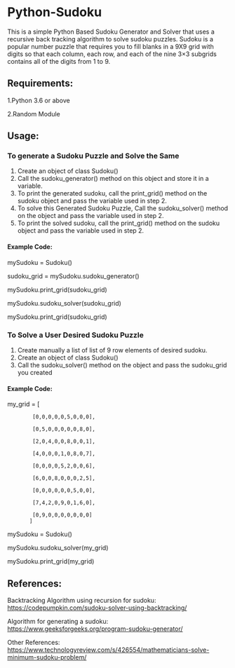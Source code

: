 # Python-Sudoku
This is a simple Python Based Sudoku Generator and Solver that uses a recursive back tracking algorithm to solve sudoku puzzles.
Sudoku is a popular number puzzle that requires you to fill blanks in a 9X9 grid with digits so that each column, each row, and each of the nine 3×3 subgrids contains all of the digits from 1 to 9.
## Requirements:
1.Python 3.6 or above

2.Random Module

## Usage:
### To generate a Sudoku Puzzle and Solve the Same
1. Create an object of class Sudoku() 
2. Call the sudoku_generator() method on this object and store it in a variable.
3. To print the generated sudoku, call the print_grid() method 
   on the sudoku object and pass the variable used in step 2.
4. To solve this Generated Sudoku Puzzle, Call the sudoku_solver() method
   on the object and pass the variable used in step 2.
5. To print the solved sudoku, call the print_grid() method 
   on the sudoku object and pass the variable used in step 2.  
   
#### Example Code:
mySudoku = Sudoku()

sudoku_grid = mySudoku.sudoku_generator()

mySudoku.print_grid(sudoku_grid)

mySudoku.sudoku_solver(sudoku_grid)

mySudoku.print_grid(sudoku_grid)
   
### To Solve a User Desired Sudoku Puzzle
1. Create manually a list of list of 9 row elements of desired sudoku.
2. Create an object of class Sudoku()
3. Call the sudoku_solver() method on the object and pass the sudoku_grid you created

#### Example Code:
my_grid = [

            [0,0,0,0,0,5,0,0,0],

            [0,5,0,0,0,0,0,8,0],
            
            [2,0,4,0,0,8,0,0,1],
            
            [4,0,0,0,1,0,8,0,7],
            
            [0,0,0,0,5,2,0,0,6],
            
            [6,0,0,8,0,0,0,2,5],
            
            [0,0,0,0,0,0,5,0,0],
            
            [7,4,2,0,9,0,1,6,0],
            
            [0,9,0,0,0,0,0,0,0]
           ]
            
            
mySudoku = Sudoku()

mySudoku.sudoku_solver(my_grid)

mySudoku.print_grid(my_grid)


## References:

Backtracking Algorithm using recursion for sudoku: https://codepumpkin.com/sudoku-solver-using-backtracking/

Algorithm for generating a sudoku: https://www.geeksforgeeks.org/program-sudoku-generator/ 


Other References: https://www.technologyreview.com/s/426554/mathematicians-solve-minimum-sudoku-problem/
